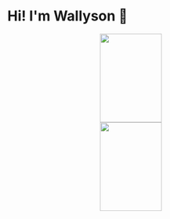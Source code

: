# Hi! I'm Wallyson 👻

<div align="center">
  <a href="https://github.com/Wallesu">
  <img height="180em" width="50%" src="https://github-readme-stats.vercel.app/api?username=Wallesu&show_icons=true&theme=dracula&include_all_commits=true&count_private=true"/>
  <img height="180em%" width="50%" src="https://github-readme-stats.vercel.app/api/top-langs/?username=Wallesu&layout=compact&langs_count=7&theme=dracula"/>
</div>
